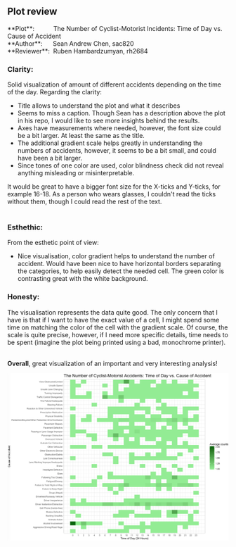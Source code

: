 
## Plot review

<p>
**Plot**: &nbsp;&nbsp;&nbsp;&nbsp;&nbsp;&nbsp;&nbsp;&nbsp;&nbsp;&nbsp;The Number of Cyclist-Motorist Incidents: Time of Day vs. Cause of Accident <br>
**Author**: &nbsp;&nbsp;&nbsp;&nbsp; Sean Andrew Chen, sac820<br>
**Reviewer**: &nbsp;Ruben Hambardzumyan, rh2684</p>

### Clarity:

<p>
Solid visualization of amount of different accidents depending on the time of the day. Regarding the clarity:
<ul>
<li>
Title allows to understand the plot and what it describes
</li>
<li>
Seems to miss a caption. Though Sean has a description above the plot in his repo, I would like to see more insights behind the results. 
</li>
<li>
Axes have measurements where needed, however, the font size could be a bit larger. At least the same as the title.
</li>
<li>
The additional gradient scale helps greatly in understanding the numbers of accidents, however, it seems to be a bit small, and could have been a bit larger.
</li>
<li>
Since tones of one color are used, color blindness check did not reveal anything misleading or misinterpretable.
</li>
</ul>
It would be great to have a bigger font size for the X-ticks and Y-ticks, for example 16-18. As a person who wears glasses, I couldn't read the ticks without them, though I could read the rest of the text.<br><br>
</p>

### Esthethic:
<p>
From the esthetic point of view:
<ul>
<li>
Nice visualisation, color gradient helps to understand the number of accident. Would have been nice to have horizontal borders separating the categories, to help easily detect the needed cell. The green color is contrasting great with the white background.
</li>
</ul>
</p>

### Honesty:

<p>
The visualisation represents the data quite good. The only concern that I have is that if I want to have the exact value of a cell, I might spend some time on matching the color of the cell with the gradient scale. Of course, the scale is quite precise, however, if I need more specific details, time needs to be spent (imagine the plot being printed using a bad, monochrome printer). <br><br>

**Overall**, great visualization of an important and very interesting analysis!
</p>

![Cyclist-motorist-incidents](timeofday_cause.png)
